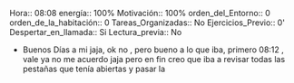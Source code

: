 Hora:: 08:08 
energía:: 100%
Motivación:: 100%
orden_del_Entorno:: 0
orden_de_la_habitación:: 0
Tareas_Organizadas:: No
Ejercicios_Previo:: 0'
Despertar_en_llamada:: Si
Lectura_previa:: No

- Buenos Días a mi jaja, ok no , pero bueno a lo que iba, primero 08:12 , vale ya no me acuerdo jaja pero en fin creo que iba a revisar todas las pestañas que tenía abiertas y pasar la